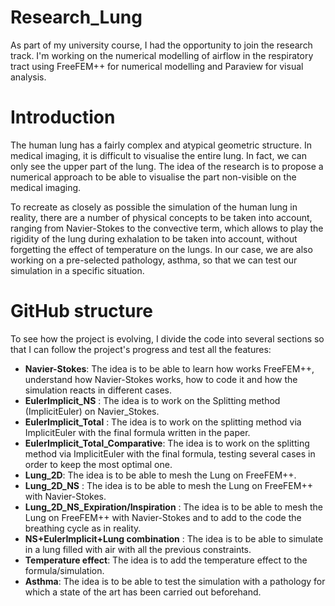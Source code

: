 # Research_Lung

As part of my university course, I had the opportunity to join the research track. I'm working on the numerical modelling of airflow in the respiratory tract using FreeFEM++ for numerical modelling and Paraview for visual analysis.

# Introduction

The human lung has a fairly complex and atypical geometric structure. In medical imaging, it is difficult to visualise the entire lung. In fact, we can only see the upper part of the lung. The idea of the research is to propose a numerical approach to be able to visualise the part non-visible on the medical imaging.

To recreate as closely as possible the simulation of the human lung in reality, there are a number of physical concepts to be taken into account, ranging from Navier-Stokes to the convective term, which allows to play the rigidity of the lung during exhalation to be taken into account, without forgetting the effect of temperature on the lungs. In our case, we are also working on a pre-selected pathology, asthma, so that we can test our simulation in a specific situation.

# GitHub structure

To see how the project is evolving, I divide the code into several sections so that I can follow the project's progress and test all the features:

- **Navier-Stokes**: The idea is to be able to learn how works FreeFEM++, understand how Navier-Stokes works, how to code it and how the simulation reacts in different cases.
- **EulerImplicit_NS** : The idea is to work on the Splitting method (ImplicitEuler) on Navier_Stokes.
- **EulerImplicit_Total** : The idea is to work on the splitting method via ImplicitEuler with the final formula written in the paper.
- **EulerImplicit_Total_Comparative**: The idea is to work on the splitting method via ImplicitEuler with the final formula, testing several cases in order to keep the most optimal one.
- **Lung_2D**: The idea is to be able to mesh the Lung on FreeFEM++.
- **Lung_2D_NS** : The idea is to be able to mesh the Lung on FreeFEM++ with Navier-Stokes.
- **Lung_2D_NS_Expiration/Inspiration** : The idea is to be able to mesh the Lung on FreeFEM++ with Navier-Stokes and to add to the code the breathing cycle as in reality. 
- **NS+EulerImplicit+Lung combination** : The idea is to be able to simulate in a lung filled with air with all the previous constraints.
- **Temperature effect**: The idea is to add the temperature effect to the formula/simulation. 
- **Asthma**: The idea is to be able to test the simulation with a pathology for which a state of the art has been carried out beforehand.
